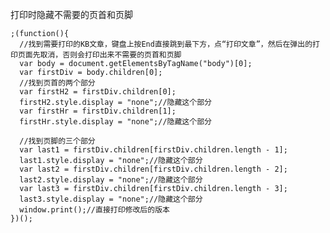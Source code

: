 打印时隐藏不需要的页首和页脚

    ;(function(){
      //找到需要打印的KB文章，键盘上按End直接跳到最下方，点“打印文章”，然后在弹出的打印页面先取消，否则会打印出来不需要的页首和页脚
      var body = document.getElementsByTagName("body")[0];
      var firstDiv = body.children[0];
      //找到页首的两个部分
      var firstH2 = firstDiv.children[0];
      firstH2.style.display = "none";//隐藏这个部分
      var firstHr = firstDiv.children[1];
      firstHr.style.display = "none";//隐藏这个部分

      //找到页脚的三个部分
      var last1 = firstDiv.children[firstDiv.children.length - 1];
      last1.style.display = "none";//隐藏这个部分
      var last2 = firstDiv.children[firstDiv.children.length - 2];
      last2.style.display = "none";//隐藏这个部分
      var last3 = firstDiv.children[firstDiv.children.length - 3];
      last3.style.display = "none";//隐藏这个部分
      window.print();//直接打印修改后的版本
    })();
	
